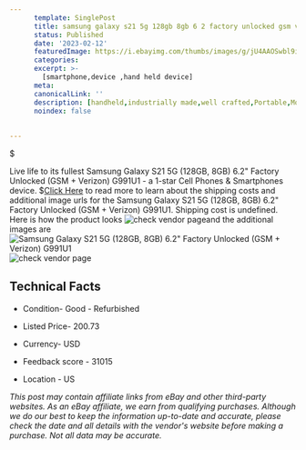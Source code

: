 ```yaml
---
      template: SinglePost
      title: samsung galaxy s21 5g 128gb 8gb 6 2 factory unlocked gsm verizon g991u1
      status: Published
      date: '2023-02-12'
      featuredImage: https://i.ebayimg.com/thumbs/images/g/jU4AAOSwbl9i6I6v/s-l225.jpg
      categories: 
      excerpt: >-
        [smartphone,device ,hand held device]
      meta:
      canonicalLink: ''
      description: [handheld,industrially made,well crafted,Portable,Mobile,Compact,Convenient,Lightweight,Maneuverable,Man-portable,Miniature,Carriable,Hand-held,Light,Holdable,Transportable,Mobile device,Pocket-sized,On-the-go,Wireless,Cordless,Compact size,Convenient size, smartphone,device ,hand held device]
      noindex: false
      
        
---
```

$

Live life to its fullest Samsung Galaxy S21 5G (128GB, 8GB) 6.2" Factory Unlocked (GSM + Verizon) G991U1 - a 1-star Cell Phones & Smartphones device.
$[Click Here](https://www.ebay.com/itm/144666372768?hash=item21aec9aaa0%3Ag%3AjU4AAOSwbl9i6I6v&mkevt=1&mkcid=1&mkrid=711-53200-19255-0&campid=%253CePNCampaignId%253E&customid=%253CreferenceId%253E&toolid=10049) to read more to learn about the shipping costs and additional image urls for the Samsung Galaxy S21 5G (128GB, 8GB) 6.2" Factory Unlocked (GSM + Verizon) G991U1. Shipping cost is undefined. Here is how the product looks ![check vendor page](https://i.ebayimg.com/thumbs/images/g/jU4AAOSwbl9i6I6v/s-l225.jpg)and the additional images are![Samsung Galaxy S21 5G (128GB, 8GB) 6.2" Factory Unlocked (GSM + Verizon) G991U1](https://i.ebayimg.com/images/g/jU4AAOSwbl9i6I6v/s-l1200.jpg)![check vendor page](https://origin-galleryplus.ebayimg.com/ws/web/144666372768_2_0_1/225x225.jpg,https://origin-galleryplus.ebayimg.com/ws/web/144666372768_3_0_1/225x225.jpg,https://origin-galleryplus.ebayimg.com/ws/web/144666372768_4_0_1/225x225.jpg,https://origin-galleryplus.ebayimg.com/ws/web/144666372768_5_0_1/225x225.jpg,https://origin-galleryplus.ebayimg.com/ws/web/144666372768_6_0_1/225x225.jpg,https://origin-galleryplus.ebayimg.com/ws/web/144666372768_7_0_1/225x225.jpg,https://origin-galleryplus.ebayimg.com/ws/web/144666372768_8_0_1/225x225.jpg)



 ## Technical Facts 



     
      

 - Condition- Good - Refurbished 


      

 - Listed Price- 200.73 


      

 - Currency- USD 


      

 - Feedback score - 31015 


      

 - Location - US 


      
      

 *_This post may contain affiliate links from eBay and other third-party websites. As an eBay affiliate, we earn from qualifying purchases. Although we do our best to keep the information up-to-date and accurate, please check the date and all details with the vendor's website before making a purchase. Not all data may be accurate._*






